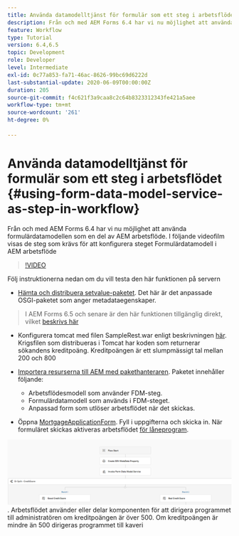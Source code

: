 ```yaml
---
title: Använda datamodelltjänst för formulär som ett steg i arbetsflödet
description: Från och med AEM Forms 6.4 har vi nu möjlighet att använda formulärdatamodellen som en del av AEM arbetsflöde. I följande videofilm visas stegen som behövs för att konfigurera steget för formulärdatamodell i AEM arbetsflöde.
feature: Workflow
type: Tutorial
version: 6.4,6.5
topic: Development
role: Developer
level: Intermediate
exl-id: 0c77a853-fa71-46ac-8626-99bc69d6222d
last-substantial-update: 2020-06-09T00:00:00Z
duration: 205
source-git-commit: f4c621f3a9caa8c2c64b8323312343fe421a5aee
workflow-type: tm+mt
source-wordcount: '261'
ht-degree: 0%

---
```


# Använda datamodelltjänst för formulär som ett steg i arbetsflödet {#using-form-data-model-service-as-step-in-workflow}

Från och med AEM Forms 6.4 har vi nu möjlighet att använda formulärdatamodellen som en del av AEM arbetsflöde. I följande videofilm visas de steg som krävs för att konfigurera steget Formulärdatamodell i AEM arbetsflöde


>[!VIDEO](https://video.tv.adobe.com/v/21719?quality=12&learn=on)

Följ instruktionerna nedan om du vill testa den här funktionen på servern
* [Hämta och distribuera setvalue-paketet](/help/forms/assets/common-osgi-bundles/SetValueApp.core-1.0-SNAPSHOT.jar). Det här är det anpassade OSGI-paketet som anger metadataegenskaper.
>I AEM Forms 6.5 och senare är den här funktionen tillgänglig direkt, vilket [beskrivs här](form-data-model-service-as-step-in-aem65-workflow-video-use.md)

* Konfigurera tomcat med filen SampleRest.war enligt beskrivningen [här](https://experienceleague.adobe.com/docs/experience-manager-learn/forms/ic-print-channel-tutorial/introduction.html). Krigsfilen som distribueras i Tomcat har koden som returnerar sökandens kreditpoäng. Kreditpoängen är ett slumpmässigt tal mellan 200 och 800

* [Importera resurserna till AEM med pakethanteraren](assets/invoke-fdm-as-service-step.zip). Paketet innehåller följande:

   * Arbetsflödesmodell som använder FDM-steg.
   * Formulärdatamodell som används i FDM-steget.
   * Anpassad form som utlöser arbetsflödet när det skickas.
* Öppna [MortgageApplicationForm](http://localhost:4502/content/dam/formsanddocuments/loanapplication/jcr:content?wcmmode=disabled). Fyll i uppgifterna och skicka in. När formuläret skickas aktiveras arbetsflödet [för låneprogram](http://http://localhost:4502/editor.html/conf/global/settings/workflow/models/LoanApplication2.html).

![ arbetsflöde ](assets/fdm-as-service-step-workflow.PNG).
Arbetsflödet använder eller delar komponenten för att dirigera programmet till administratören om kreditpoängen är över 500. Om kreditpoängen är mindre än 500 dirigeras programmet till kaveri
